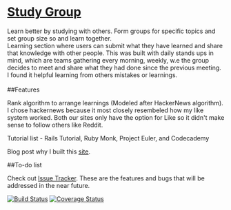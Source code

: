 # [Study Group](www.pairstudying.com)

Learn better by studying with others. Form groups for specific topics
and set group size so and learn together. 
<br>
Learning section where users can submit what they have learned and share
that knowledge with other people. This was built with daily stands ups
in mind, which are teams gathering every morning, weekly, w.e the group
decides to meet and share what they had done since the previous meeting.
I found it helpful learning from others mistakes or learnings. 
<br>
<br>
##Features

Rank algorithm to arrange learnings (Modeled after HackerNews
algorithm). I chose hackernews because it most closely resembeled how my
like system worked. Both our sites only have the option for Like so it
didn't make sense to follow others like Reddit. 

Tutorial list - Rails Tutorial, Ruby Monk, Project Euler, and Codecademy

Blog post why I built this [site](http://jmoon90.github.io/blog/2014/01/18/pairstudying-launches-to-help-beginners-programmers-learn-in-a-group/).


##To-do list

Check out [Issue
Tracker](https://github.com/jmoon90/studygroup/issues?state=open). These
are the features and bugs that will be addressed in the near future.

[![Build Status](https://travis-ci.org/jmoon90/studygroup.png?branch=master)](https://travis-ci.org/jmoon90/studygroup)
[![Coverage Status](https://coveralls.io/repos/jmoon90/studygroup/badge.png)](https://coveralls.io/r/jmoon90/studygroup)
